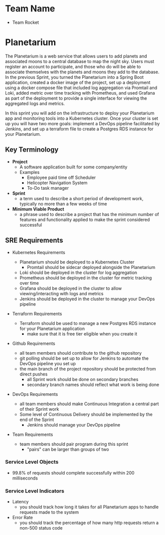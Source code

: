 # Team Name

- Team Rocket

# Planetarium

The Planetarium is a web service that allows users to add planets and associated moons to a central database to map the night sky. Users must register an account to participate, and those who do will be able to associate themselves with the planets and moons they add to the database. In the previous Sprint, you turned the Planetarium into a Spring Boot application, created a docker image of the project, set up a deployment using a docker compose file that included log aggregation via Promtail and Loki, added metric over time tracking with Prometheus, and used Grafana as part of the deployment to provide a single interface for viewing the aggregated logs and metrics.

In this sprint you will add on the infrastructure to deploy your Planetarium app and monitoring tools into a Kubernetes cluster. Once your cluster is set up you will have two more goals: implement a DevOps pipeline facilitated by Jenkins, and set up a terraform file to create a Postgres RDS instance for your Planetarium.

## Key Terminology

- **Project**
  - A software application built for some company/entity
  - Examples
    - Employee paid time off Scheduler
    - Helicopter Navigation System
    - To-Do task manager
- **Sprint**
  - a term used to describe a short period of development work, typically no more than a few weeks of time
- **Minimum Viable Product**
  - a phrase used to describe a project that has the minimum number of features and functionality applied to make the sprint considered successful

## SRE Requirements

- Kubernetes Requirements
  - Planetarium should be deployed to a Kubernetes Cluster
    - Promtail should be sidecar deployed alongside the Planetarium
  - Loki should be deployed in the cluster for log aggregation
  - Prometheus should be deployed in the cluster for metric tracking over time
  - Grafana should be deployed in the cluster to allow viewing/interacting with logs and metrics
  - Jenkins should be deployed in the cluster to manage your DevOps pipeline
- Terraform Requirements
  - Terraform should be used to manage a new Postgres RDS instance for your Planetarium application
    - make sure that it is free tier eligible when you create it
- Github Requirements

  - all team members should contribute to the github repository
  - git polling should be set up to allow for Jenkins to automate the DevOps pipeline you set up
  - the main branch of the project repository should be protected from direct pushes
    - all Sprint work should be done on secondary branches
    - secondary branch names should reflect what work is being done

- DevOps Requirements

  - all team members should make Continuous Integration a central part of their Sprint work
  - Some level of Continuous Delivery should be implemented by the end of the Sprint
    - Jenkins should manage your DevOps pipeline

- Team Requirements
  - team members should pair program during this sprint
    - "pairs" can be larger than groups of two

### Service Level Objects

- 99.8% of requests should complete successfully within 200 milliseconds

### Service Level Indicators

- Latency
  - you should track how long it takes for all Planetarium apps to handle requests made to the system
- Error Rate
  - you should track the percentage of how many http requests return a non-500 status code
